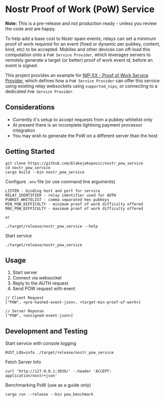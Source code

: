 # Nostr Proof of Work (PoW) Service

**Note:** This is a pre-release and not production ready - unless you review the code and are happy.

To help add a base cost to Nostr spam events, relays can set a minimum proof of work required for an event (fixed or dynamic per pubkey, content, kind, etc) to be accepted. Mobiles and other devices can off-load this computation onto a `PoW Service Provider`, which leverages servers to remotely generate a target (or better) proof of work event id, before an event is signed.

This project provides an example for [NIP-XX - Proof of Work Service Provider](https://github.com/blakejakopovic/nostr_pow_service/blob/master/NIP-XX.md), which defines how a `PoW Service Provider` can offer this service using existing relay websockets using `supported_nips`, or connecting to a dedicated `PoW Service Provider`.

## Considerations
* Currently it's setup to accept requests from a pubkey whitelist only
* At present there is an incomplete lightning payment processor integration
* You may wish to generate the PoW on a different server than the host

## Getting Started

```
git clone https://github.com/blakejakopovic/nostr_pow_service
cd nostr_pow_service
cargo build --bin nostr_pow_service
```

Configure `.env` file (or use command line arguments)
```
LISTEN - binding host and port for service
RELAY_IDENTIFIER - relay identifier used for AUTH
PUBKEY_WHITELIST - comma separated hex pubkeys
MIN_POW_DIFFICULTY - minimum proof of work difficulty offered
MAX_POW_DIFFICULTY - maximum proof of work difficulty offered

or

./target/release/nostr_pow_service --help
```


Start service
```
./target/release/nostr_pow_service

```


## Usage

1. Start server
2. Connect via websocket
3. Reply to the AUTH request
4. Send POW request with event
```
// Client Request
["POW", <pre-hashed-event-json>, <target-min-proof-of-work>]

// Server Reponse
["POW", <unsigned-event-json>]
```

## Development and Testing


Start service with console logging
```
RUST_LOG=info ./target/release/nostr_pow_service
```

Fetch Server Info
```
curl 'http://127.0.0.1:3030/' --header 'ACCEPT: application/nostr+json'
```

Benchmarking PoW (use as a guide only)
```
cargo run --release --bin pow_benchmark
```
